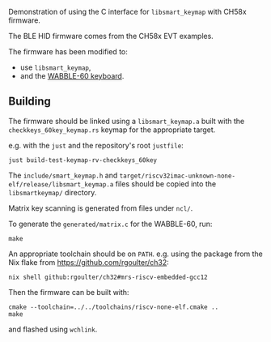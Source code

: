 Demonstration of using the C interface for `libsmart_keymap` with CH58x
 firmware.

The BLE HID firmware comes from the CH58x EVT examples.

The firmware has been modified to:
- use `libsmart_keymap`,
- and the [WABBLE-60
 keyboard](https://github.com/rgoulter/keyboard-labs/releases/tag/wabble-60-rev2024.2).

## Building

The firmware should be linked using a `libsmart_keymap.a`
 built with the `checkkeys_60key_keymap.rs` keymap
 for the appropriate target.

e.g. with the `just` and the repository's root `justfile`:

```
just build-test-keymap-rv-checkkeys_60key
```

The `include/smart_keymap.h` and
`target/riscv32imac-unknown-none-elf/release/libsmart_keymap.a`
files should be copied into the `libsmartkeymap/` directory.

Matrix key scanning is generated from files under `ncl/`.

To generate the `generated/matrix.c` for the WABBLE-60, run:

```
make
```

An appropriate toolchain should be on `PATH`. e.g. using the package from the
Nix flake from <https://github.com/rgoulter/ch32>:

```
nix shell github:rgoulter/ch32#mrs-riscv-embedded-gcc12
```

Then the firmware can be built with:

```
cmake --toolchain=../../toolchains/riscv-none-elf.cmake ..
make
```

and flashed using `wchlink`.
